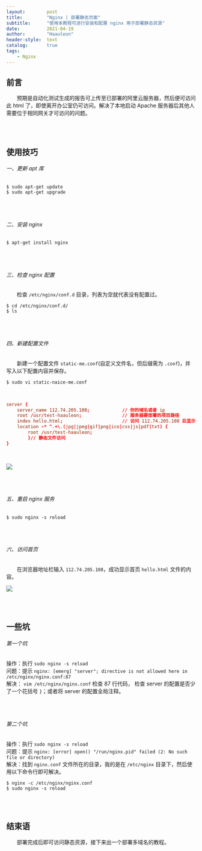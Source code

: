 ```yaml
---
layout:        post
title:         "Nginx | 部署静态页面"
subtitle:      "使用本教程可进行安装和配置 nginx 用于部署静态资源"
date:          2021-04-19
author:        "Haauleon"
header-style:  text
catalog:       true
tags:
    - Nginx
---
```


## 前言
&emsp;&emsp;预期是自动化测试生成的报告可上传至已部署的阿里云服务器，然后便可访问此 html 了，即使离开办公室仍可访问。解决了本地启动 Apache 服务器后其他人需要位于相同网关才可访问的问题。

<br><br>

## 使用技巧
###### 一、更新 apt 库
```
$ sudo apt-get update
$ sudo apt-get upgrade
```

<br><br>

###### 二、安装 nginx
```
$ apt-get install nginx
```

<br><br>

###### 三、检查 nginx 配置
&emsp;&emsp;检查 `/etc/nginx/conf.d` 目录，列表为空就代表没有配置过。    

```
$ cd /etc/nginx/conf.d/
$ ls 
```

<br><br>

###### 四、新建配置文件
&emsp;&emsp;新建一个配置文件 `static-me.conf`(自定义文件名，但后缀需为 `.conf`)，并写入以下配置内容并保存。      

```
$ sudo vi static-naice-me.conf
```
<br>

```conf
server {
    server_name 112.74.205.108;            // 你的域名或者 ip
    root /usr/test-haauleon;               // 服务器要部署的项目路径
    index hello.html;                      // 访问 112.74.205.108 后显示的首页
    location ~* ^.+\.(jpg|jpeg|gif|png|ico|css|js|pdf|txt) {
        root /usr/test-haauleon;
        }// 静态文件访问
}
```
<br>

![](\haauleon\img\in-post\post-nginx\2021-04-20-nginx-server-1.jpg)

<br><br>

###### 五、重启 nginx 服务
```
$ sudo nginx -s reload
```

<br><br>

###### 六、访问首页
&emsp;&emsp;在浏览器地址栏输入 `112.74.205.108`，成功显示首页 `hello.html` 文件的内容。     

![](\haauleon\img\in-post\post-nginx\2021-04-20-nginx-server-2.jpg)

<br><br>

## 一些坑
###### 第一个坑
操作：执行 `sudo nginx -s reload`                          
问题：提示 `nginx: [emerg] "server"; directive is not allowed here in /etc/nginx/nginx.conf:87`                        
解决： `vim /etc/nginx/nginx.conf` 检查 87 行代码， 检查 server 的配置是否少了一个花括号 `}`；或者将 server 的配置全局注释。   

<br><br>

###### 第二个坑
操作：执行 `sudo nginx -s reload`                          
问题：提示 `nginx: [error] open() "/run/nginx.pid" failed (2: No such file or directory)`                  
解决：找到 `nginx.conf` 文件所在的目录，我的是在 `/etc/nginx` 目录下，然后使用以下命令行即可解决。               

```
$ nginx -c /etc/nginx/nginx.conf
$ sudo nginx -s reload
```

<br><br>

## 结束语
&emsp;&emsp;部署完成后即可访问静态资源，接下来出一个部署多域名的教程。